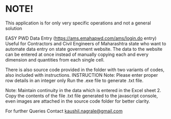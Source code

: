 <h1>NOTE!</h1>
This application is for only very specific operations and not a general solution

EASY PWD Data Entry (https://ams.emahapwd.com/ams/login.do entry) 
Useful for Contractors and Civil Engineers of Maharashtra state who want to automate data entry on state government website.
The data to the website can be entered at once instead of manually copying each and every dimension and quantities from each single cell.

There is also source code provided in the folder with two variants of codes, also included with instructions.
INSTRUCTION 
Note: Please enter proper row details in an integer only
Run the .exe file to generate .txt file.

Note: Maintain continuity in the data which is entered in the Excel sheet
2. Copy the contents of the file .txt file generated to the javascript console, even images are attached in the source code folder for better 
clarity.

For further Queries Contact kaushil.nagrale@gmail.com
